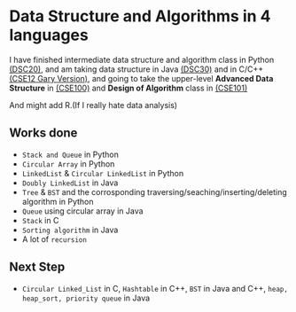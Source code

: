 # Data Structure and Algorithms in 4 languages
I have finished intermediate data structure and algorithm class in Python [(DSC20)](https://sites.google.com/a/eng.ucsd.edu/dsc20-winter-2019/class-schedule), and am taking data structure in Java [(DSC30)](https://sites.google.com/a/eng.ucsd.edu/dsc30-fall-2018/class-schedule) and in C/C++ [(CSE12 Gary Version)](http://ieng6.ucsd.edu/~cs12x/), and going to take the upper-level **Advanced Data Structure** in [(CSE100)](https://sites.google.com/a/eng.ucsd.edu/cse-100-winter-2019/schedule-and-assignments) and **Design of Algorithm** class in [(CSE101)](https://sites.google.com/a/eng.ucsd.edu/cse-101-winter-2019/website-builder)

And might add R.(If I really hate data analysis)
## Works done
* `Stack and Queue` in Python
* `Circular Array` in Python 
* `LinkedList` & `Circular LinkedList` in Python
* `Doubly LinkedList` in Java
* `Tree` & `BST` and the corrosponding traversing/seaching/inserting/deleting algorithm in Python
* `Queue` using circular array in Java
* `Stack` in C
* `Sorting algorithm` in Java
* A lot of `recursion`
## Next Step
* `Circular Linked_List` in C, `Hashtable` in C++, `BST` in Java and C++, `heap, heap_sort, priority queue` in Java
